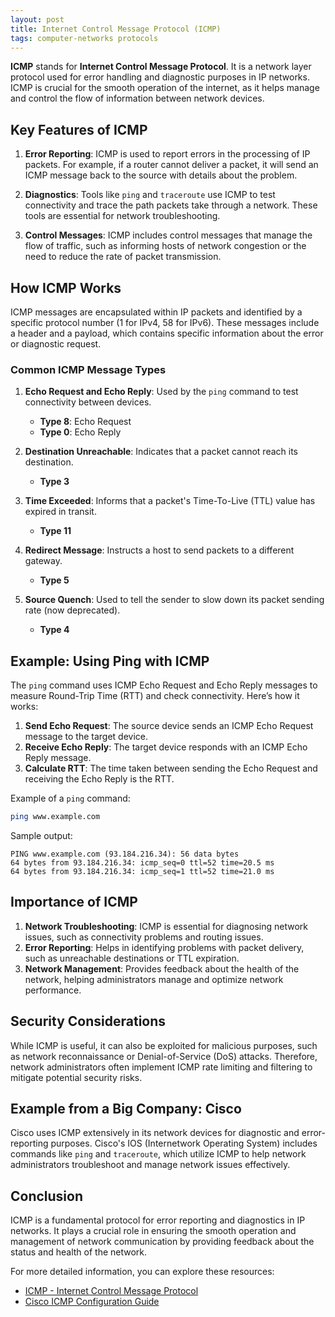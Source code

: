 ```yaml
---
layout: post
title: Internet Control Message Protocol (ICMP)
tags: computer-networks protocols
---
```


**ICMP** stands for **Internet Control Message Protocol**. It is a network layer protocol used for error handling and diagnostic purposes in IP networks. ICMP is crucial for the smooth operation of the internet, as it helps manage and control the flow of information between network devices.

## Key Features of ICMP

1. **Error Reporting**: ICMP is used to report errors in the processing of IP packets. For example, if a router cannot deliver a packet, it will send an ICMP message back to the source with details about the problem.

2. **Diagnostics**: Tools like `ping` and `traceroute` use ICMP to test connectivity and trace the path packets take through a network. These tools are essential for network troubleshooting.

3. **Control Messages**: ICMP includes control messages that manage the flow of traffic, such as informing hosts of network congestion or the need to reduce the rate of packet transmission.

## How ICMP Works

ICMP messages are encapsulated within IP packets and identified by a specific protocol number (1 for IPv4, 58 for IPv6). These messages include a header and a payload, which contains specific information about the error or diagnostic request.

### Common ICMP Message Types

1. **Echo Request and Echo Reply**: Used by the `ping` command to test connectivity between devices.
   - **Type 8**: Echo Request
   - **Type 0**: Echo Reply

2. **Destination Unreachable**: Indicates that a packet cannot reach its destination.
   - **Type 3**

3. **Time Exceeded**: Informs that a packet's Time-To-Live (TTL) value has expired in transit.
   - **Type 11**

4. **Redirect Message**: Instructs a host to send packets to a different gateway.
   - **Type 5**

5. **Source Quench**: Used to tell the sender to slow down its packet sending rate (now deprecated).
   - **Type 4**

## Example: Using Ping with ICMP

The `ping` command uses ICMP Echo Request and Echo Reply messages to measure Round-Trip Time (RTT) and check connectivity. Here’s how it works:

1. **Send Echo Request**: The source device sends an ICMP Echo Request message to the target device.
2. **Receive Echo Reply**: The target device responds with an ICMP Echo Reply message.
3. **Calculate RTT**: The time taken between sending the Echo Request and receiving the Echo Reply is the RTT.

Example of a `ping` command:

```sh
ping www.example.com
```

Sample output:

```plaintext
PING www.example.com (93.184.216.34): 56 data bytes
64 bytes from 93.184.216.34: icmp_seq=0 ttl=52 time=20.5 ms
64 bytes from 93.184.216.34: icmp_seq=1 ttl=52 time=21.0 ms
```

## Importance of ICMP

1. **Network Troubleshooting**: ICMP is essential for diagnosing network issues, such as connectivity problems and routing issues.
2. **Error Reporting**: Helps in identifying problems with packet delivery, such as unreachable destinations or TTL expiration.
3. **Network Management**: Provides feedback about the health of the network, helping administrators manage and optimize network performance.

## Security Considerations

While ICMP is useful, it can also be exploited for malicious purposes, such as network reconnaissance or Denial-of-Service (DoS) attacks. Therefore, network administrators often implement ICMP rate limiting and filtering to mitigate potential security risks.

## Example from a Big Company: Cisco

Cisco uses ICMP extensively in its network devices for diagnostic and error-reporting purposes. Cisco's IOS (Internetwork Operating System) includes commands like `ping` and `traceroute`, which utilize ICMP to help network administrators troubleshoot and manage network issues effectively.

## Conclusion

ICMP is a fundamental protocol for error reporting and diagnostics in IP networks. It plays a crucial role in ensuring the smooth operation and management of network communication by providing feedback about the status and health of the network.

For more detailed information, you can explore these resources:
- [ICMP - Internet Control Message Protocol](https://en.wikipedia.org/wiki/Internet_Control_Message_Protocol)
- [Cisco ICMP Configuration Guide](https://www.cisco.com/c/en/us/support/docs/ip/internet-control-message-protocol-icmp/118315-technote-icmp-00.html)


